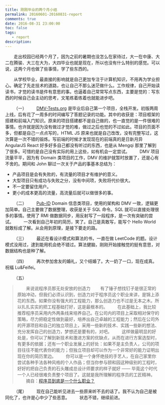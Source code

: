 ```yaml
---
title: 刚刚毕业的两个月小结
permalink: 20160601-20160831-report
comments: true
date: 2016-08-31 23:00:00
toc: false
tags:
   - report
description:
---
```


&emsp;&emsp;走出校园已经两个月了，因为之前的暑期也没怎么在家待过，大一在中康、大二在腾骏、大三在大为，大四毕业也就是现在，所以也没有什么特别的感觉。可以说，这两个月也做了些事情，学了些东西的。
<!-- more -->
&emsp;&emsp;从学校毕业，最直接的影响就是自己更加专注于计算机知识，不用再为学业担心。确定了先走技术的道路，也让自己不那么迷茫做什么。工作规律，自己开始读读书，才觉的读书是件有意思的事。也逼着自己常常写点东西，主要是觉的：写东西的时候自己会主动的思考，文笔练着练着也就能进步吧。

&emsp;&emsp;（一）
&emsp;&emsp;[DMV-Tests.org](http://dmv-tests.org/) 是毕业后自己第一个项目，全栈开发。初版两周上线，后有花了一周多的时间编写了答题记录的功能。其中的收获是：项目框架的搭建和前端入门知识。原来的项目搭建都不是自己做的，也一直觉的是一件很难的事情。也许就是因为没有做过才觉的难，做过之后也觉的不过如此。项目的页面不多，但都是自己一点点写的，HTML JS 原来也就是自己改改，没有完整写过，这次算是一次不错的锻炼。写前端的时候才发现现在的前端真的是日新月异 AngularJS React 好多好多自己都没有听过的东西，也是从 Mengqi 那里了解到了很多。可惜的是自己没有实际的用上这些，如有机会一定尝试。
&emsp;&emsp;DMV 项目流量平平，因为有 Domain 类项目的工作，DMV 的维护就暂时放置了，还是心有不舍的。期间和 John 聊过一次关于产品的事基本总结为：
- 产品项目是会有失败的，有流量的项目才有维护的意义。
- 大型项目只有成功与失败之分，没有中间项，失败将代价很大。
- 不一定要留住用户。
- 更小的成本更高的流量，高流量后就可以做很多的事。

&emsp;&emsp;（二）
&emsp;&emsp;[Pub-ID](http://pub-id.com/) Domain 信息类项目，使用的架构和 DMV 一致，逻辑更加简单。自己主要做了数据整理，收获是关于 SQL 命令。SQL 就可以直接处理很多的事情。使用了 RMI 做数据同步，用反射写了一段程序，是一次有突破的尝试。
&emsp;&emsp;一次看到自己年初的简历，笑了。自己是真敢写，能写个 Hello World 就敢标成了解。从会用到原理，是接下要走的路。

&emsp;&emsp;（三）
&emsp;&emsp;最近在看设计模式和算法的书，一直在做 LeetCode 的题。设计模式没用过，逮到能用机会绝不错过。算法健脑，刚刚开始接触觉的挺有意思，对数据结构也是种了解。

&emsp;&emsp;（四）
&emsp;&emsp;再次参加舍友的婚礼，又个结婚了。大一奶了一口，现在成真。祝福 Lu&Feifei。

&emsp;&emsp;（五）
> &emsp;&emsp;来说说程序员那无处安放的创造力
> &emsp;&emsp;有了锤子想找钉子是很正常的原始冲动，但我们必须认识到，创造力对于程序员这个职业来讲，是锦上添花的东西。如果你没有强大的工程能力，那么创造力也不过是无本之木。所以扎扎实实的把工程基础打好，这是最根本的。
> &emsp;&emsp;在此基础上，我比较推荐程序员采用内外两条线来培养自己。在公司内的项目上采取相对保守的策略，尽力把稳定性做到最好，培养出自己卓越的工程能力；然后在公司外的开源项目和自己的独立项目上，采用一些新的技术、实践一些新的想法、充分发挥自己的创造力，梦想还是要有的，对吧。
> &emsp;&emsp;这样做最明显的好处是，你可以了解到新技术和激进方案的优缺点，从而在进行方案选型时，有更多的依据；还有一个职业发展上的好处：如果不是主负责人，公司的项目往往不能代表你的能力；但独立项目却可以作为一个非常好的能力证明出现在你的简历里边。
> &emsp;&emsp;你可以是一个身怀绝技的手艺人，在自己家里你尝试各种手法各种风格的个人作品；但当你参与颐和园这种级别的工程时，好好的把自己负责的石头雕成总设计师要求的样子就好 —— 毕竟这个时代一个人已经很难负责整个项目了。这就是我所理解的程序员的工匠精神。
> &emsp;&emsp;摘自：[程序员到底是一个什么职业？](http://mp.weixin.qq.com/s?__biz=MzI5OTI5Njg2Mg==&mid=2247483667&idx=1&sn=d6e5953c7a7835148e3822b919b82416#rd)

&emsp;&emsp;（尾）
&emsp;&emsp;现在自己能听见进去一些原来听不去的话了。我不认为自己是被同化了，也许是心中少了些恶意。
&emsp;&emsp;状态不错，继续前进。
